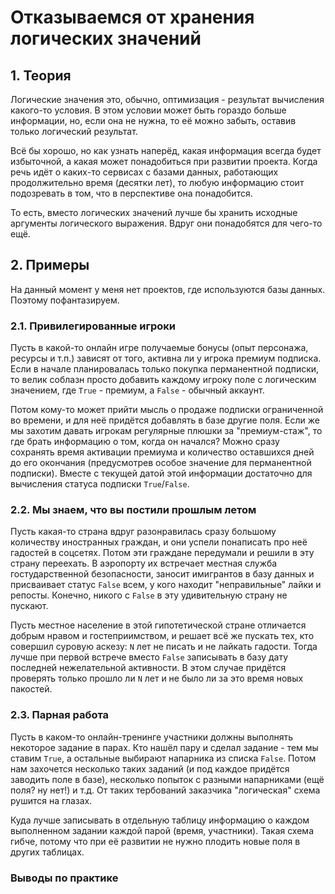 # Отказываемся от хранения логических значений

## 1. Теория
Логические значения это, обычно, оптимизация -
результат вычисления какого-то условия.
В этом условии может быть гораздо больше информации,
но, если она не нужна, то её можно забыть,
оставив только логический результат.

Всё бы хорошо, но как узнать наперёд,
какая информация всегда будет избыточной,
а какая может понадобиться при развитии проекта.
Когда речь идёт о каких-то сервисах с базами данных,
работающих продолжительно время (десятки лет),
то любую информацию стоит подозревать в том,
что в перспективе она понадобится.

То есть, вместо логических значений лучше бы хранить
исходные аргументы логического выражения.
Вдруг они понадобятся для чего-то ещё.


## 2. Примеры
На данный момент у меня нет проектов, где используются базы данных.
Поэтому пофантазируем.

### 2.1. Привилегированные игроки
Пусть в какой-то онлайн игре получаемые бонусы
(опыт персонажа, ресурсы и т.п.)
зависят от того, активна ли у игрока премиум подписка.
Если в начале планировалась только покупка перманентной подписки,
то велик соблазн просто добавить каждому игроку поле с логическим значением,
где `True` - премиум, а `False` - обычный аккаунт.

Потом кому-то может прийти мысль о продаже подписки ограниченной во времени,
и для неё придётся добавлять в базе другие поля.
Если же мы захотим давать игрокам регулярные плюшки за "премиум-стаж",
то где брать информацию о том, когда он начался?
Можно сразу сохранять время активации премиума
и количество оставшихся дней до его окончания
(предусмотрев особое значение для перманентной подписки).
Вместе с текущей датой этой информации достаточно для вычисления
статуса подписки `True`/`False`.


### 2.2. Мы знаем, что вы постили прошлым летом
Пусть какая-то страна вдруг разонравилась сразу большому количеству
иностранных граждан, и они успели понаписать про неё гадостей в соцсетях.
Потом эти граждане передумали и решили в эту страну переехать.
В аэропорту их встречает местная служба гостударственной безопасности,
заносит имигрантов в базу данных и присваивает статус `False` всем,
у кого находит "неправильные" лайки и репосты.
Конечно, никого с `False` в эту удивительную страну не пускают.

Пусть местное население в этой гипотетической стране
отличается добрым нравом и гостеприимством,
и решает всё же пускать тех, кто совершил суровую аскезу:
`N` лет не писать и не лайкать гадости.
Тогда лучше при первой встрече вместо `False`
записывать в базу дату последней нежелательной активности.
В этом случае придётся проверять только прошло ли `N` лет
и не было ли за это время новых пакостей.


### 2.3. Парная работа
Пусть в каком-то онлайн-тренинге участники должны выполнять
некоторое задание в парах.
Кто нашёл пару и сделал задание - тем мы ставим `True`,
а остальные выбирают напарника из списка `False`.
Потом нам захочется несколько таких заданий
(и под каждое придётся заводить поле в базе),
несколько попыток с разными напарниками
(ещё поля? ну нет!) и т.д.
От таких тербований заказчика "логическая" схема рушится на глазах.

Куда лучше записывать в отдельную таблицу
информацию о каждом выполненном задании каждой парой
(время, участники).
Такая схема гибче, потому что при её развитии
не нужно плодить новые поля в других таблицах.


### Выводы по практике
